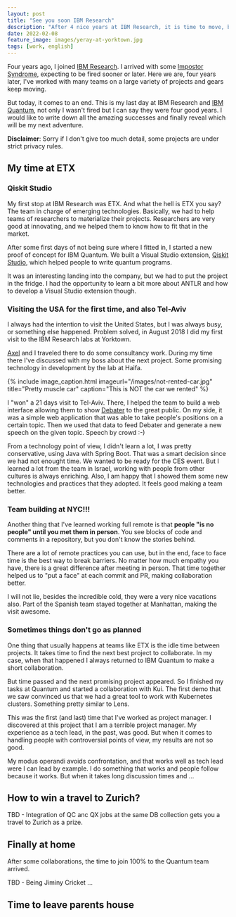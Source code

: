```yaml
---
layout: post
title: "See you soon IBM Research"
description: "After 4 nice years at IBM Research, it is time to move, but first let me tell you how it was"
date: 2022-02-08
feature_image: images/yeray-at-yorktown.jpg
tags: [work, english]
---
```


Four years ago, I joined [IBM Research](https://research.ibm.com/). I arrived with some [Impostor Syndrome](https://medium.com/@coreyhowell/impostor-syndrome-are-you-a-real-software-engineer-fbf50f1a444e), expecting to be fired sooner or later. Here we are, four years later, I've worked with many teams on a large variety of projects and gears keep moving.

But today, it comes to an end. This is my last day at IBM Research and [IBM Quantum](https://quantum-computing.ibm.com/), not only I wasn't fired but I can say they were four good years. I would like to write down all the amazing successes and finally reveal which will be my next adventure.

**Disclaimer**: Sorry if I don't give too much detail, some projects are under strict privacy rules.

<!--more-->

## My time at ETX

### Qiskit Studio

My first stop at IBM Research was ETX. And what the hell is ETX you say? The team in charge of emerging technologies. Basically, we had to help teams of researchers to materialize their projects. Researchers are very good at innovating, and we helped them to know how to fit that in the market.

After some first days of not being sure where I fitted in, I started a new proof of concept for IBM Quantum. We built a Visual Studio extension, [Qiskit Studio](https://github.com/qiskit-community/qiskit-vscode), which helped people to write quantum programs.

It was an interesting landing into the company, but we had to put the project in the fridge. I had the opportunity to learn a bit more about ANTLR and how to develop a Visual Studio extension though.

### Visiting the USA for the first time, and also Tel-Aviv

I always had the intention to visit the United States, but I was always busy, or something else happened. Problem solved, in August 2018 I did my first visit to the IBM Research labs at Yorktown.

[Axel](https://twitter.com/axelhzf) and I traveled there to do some consultancy work. During my time there I've discussed with my boss about the next project. Some promising technology in development by the lab at Haifa.

{% include image_caption.html imageurl="/images/not-rented-car.jpg" title="Pretty muscle car" caption="This is NOT the car we rented" %}

I "won" a 21 days visit to Tel-Aviv. There, I helped the team to build a web interface allowing them to show [Debater](https://research.ibm.com/interactive/project-debater/) to the great public. On my side, it was a simple web application that was able to take people's positions on a certain topic. Then we used that data to feed Debater and generate a new speech on the given topic. Speech by crowd :-)

From a technology point of view, I didn't learn a lot, I was pretty conservative, using Java with Spring Boot. That was a smart decision since we had not enought time. We wanted to be ready for the CES event. But I learned a lot from the team in Israel, working with people from other cultures is always enriching. Also, I am happy that I showed them some new technologies and practices that they adopted. It feels good making a team better.

### Team building at NYC!!!

Another thing that I've learned working full remote is that **people "is no people" until you met them in person**. You see blocks of code and comments in a repository, but you don't know the stories behind.

There are a lot of remote practices you can use, but in the end, face to face time is the best way to break barriers. No matter how much empathy you have, there is a great difference after meeting in person. That time together helped us to "put a face" at each commit and PR, making collaboration better.

[](frozen-canaries.jpg)

I will not lie, besides the incredible cold, they were a very nice vacations also. Part of the Spanish team stayed together at Manhattan, making the visit awesome.

[](craftmanship.jpg)

### Sometimes things don't go as planned

One thing that usually happens at teams like ETX is the idle time between projects. It takes time to find the next best project to collaborate. In my case, when that happened I always returned to IBM Quantum to make a short collaboration.

But time passed and the next promising project appeared. So I finished my tasks at Quantum and started a collaboration with Kui. The first demo that we saw convinced us that we had a great tool to work with Kubernetes clusters. Something pretty similar to Lens.

This was the first (and last) time that I've worked as project manager. I discovered at this project that I am a terrible project manager. My experience as a tech lead, in the past, was good. But when it comes to handling people with controversial points of view, my results are not so good. 

My modus operandi avoids confrontation, and that works well as tech lead were I can lead by example. I do something that works and people follow because it works. But when it takes long discussion times and ...

## How to win a travel to Zurich?

TBD - Integration of QC anc QX jobs at the same DB collection gets you a travel to Zurich as a prize.

## Finally at home

After some collaborations, the time to join 100% to the Quantum team arrived.

TBD - Being Jiminy Cricket ...

## Time to leave parents house
